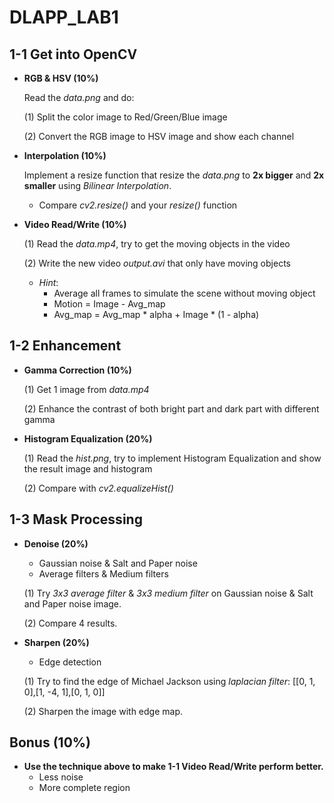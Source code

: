 # DLAPP_LAB1

## 1-1 Get into OpenCV
 - **RGB & HSV (10%)** 
   
   Read the *data.png* and do: 

    (1) Split the color image to Red/Green/Blue image

    (2) Convert the RGB image to HSV image and show each channel

 - **Interpolation (10%)**
   
   Implement a resize function that resize the *data.png* to **2x bigger** and **2x smaller** using *Bilinear Interpolation*.

     - Compare *cv2.resize()* and your *resize()* function

 - **Video Read/Write (10%)**

    (1) Read the *data.mp4*, try to get the moving objects in the video

    (2) Write the new video *output.avi* that only have moving objects

     * *Hint*:
        - Average all frames to simulate the scene without moving object
        - Motion = Image - Avg_map
        - Avg_map = Avg_map * alpha + Image * (1 - alpha)



## 1-2 Enhancement 
 - **Gamma Correction (10%)**
 
    (1) Get 1 image from *data.mp4*

    (2) Enhance the contrast of both bright part and dark part with different gamma

 - **Histogram Equalization (20%)**

    (1) Read the *hist.png*, try to implement Histogram Equalization and show the result image and histogram

    (2) Compare with *cv2.equalizeHist()*



## 1-3 Mask Processing 
 - **Denoise (20%)**
     - Gaussian noise & Salt and Paper noise
     - Average filters & Medium filters
    
    (1) Try *3x3 average filter* & *3x3 medium filter* on Gaussian noise & Salt and Paper noise image.

    (2) Compare 4 results.

 - **Sharpen (20%)**
     - Edge detection

    (1) Try to find the edge of Michael Jackson using *laplacian filter*: [[0, 1, 0],[1, -4, 1],[0, 1, 0]]

    (2) Sharpen the image with edge map.



## Bonus (10%)
 - **Use the technique above to make 1-1 Video Read/Write perform better.**
     - Less noise
     - More complete region


